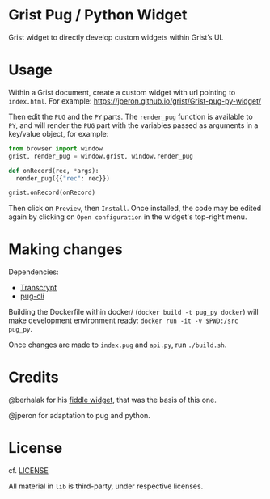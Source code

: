 # Grist Pug / Python Widget

Grist widget to directly develop custom widgets within Grist’s UI.

# Usage

Within a Grist document, create a custom widget with url pointing to
`index.html`. For example:
https://jperon.github.io/grist/Grist-pug-py-widget/

Then edit the `PUG` and the `PY` parts. The `render_pug` function is
available to `PY`, and will render the `PUG` part with the variables
passed as arguments in a key/value object, for example:

```py
from browser import window
grist, render_pug = window.grist, window.render_pug

def onRecord(rec, *args):
  render_pug({{"rec": rec}})

grist.onRecord(onRecord)
```

Then click on `Preview`, then `Install`. Once installed, the code
may be edited again by clicking on `Open configuration` in the widget's
top-right menu.

# Making changes

Dependencies:

- [Transcrypt](https://www.transcrypt.org/)
- [pug-cli](https://github.com/pugjs/pug-cli)

Building the Dockerfile within docker/ (`docker build -t pug_py docker`)
will make development environment ready: `docker run -it -v $PWD:/src pug_py`.

Once changes are made to `index.pug` and `api.py`, run `./build.sh`.

# Credits

@berhalak for his [fiddle widget](https://github.com/berhalak/my-widgets/tree/main/fiddle), that was the basis of this one.

@jperon for adaptation to pug and python.

# License

cf. [LICENSE](./LICENSE)

All material in `lib` is third-party, under respective licenses.
